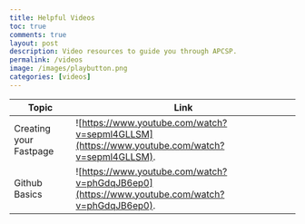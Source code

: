 ```yaml
---
title: Helpful Videos
toc: true
comments: true
layout: post
description: Video resources to guide you through APCSP.
permalink: /videos
image: /images/playbutton.png
categories: [videos]
---
```




|      Topic     |    Link     |
| ----------- | ----------- |
 | Creating your Fastpage | ![https://www.youtube.com/watch?v=sepml4GLLSM](https://www.youtube.com/watch?v=sepml4GLLSM). |
 | Github Basics |![https://www.youtube.com/watch?v=phGdqJB6ep0](https://www.youtube.com/watch?v=phGdqJB6ep0). |
 